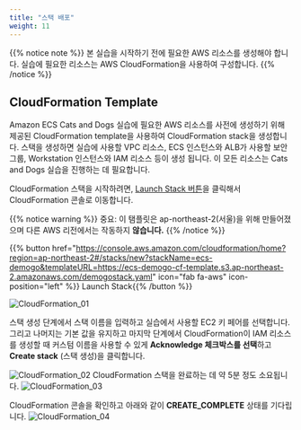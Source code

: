 ```yaml
---
title: "스택 배포"
weight: 11
---
```



{{% notice note %}}
본 실습을 시작하기 전에 필요한 AWS 리소스를 생성해야 합니다. 실습에 필요한 리소스는 AWS CloudFormation을 사용하여 구성합니다.
{{% /notice %}}

## CloudFormation Template
Amazon ECS Cats and Dogs 실습에 필요한 AWS 리소스를 사전에 생성하기 위해 제공된 CloudFormation template을 사용하여 CloudFormation stack을 생성합니다. 스택을 생성하면 실습에 사용할 VPC 리소스, ECS 인스턴스와 ALB가 사용할 보안그룹, Workstation 인스턴스와 IAM 리소스 등이 생성 됩니다. 이 모든 리소스는 Cats and Dogs 실습을 진행하는 데 필요합니다.

CloudFormation 스택을 시작하려면, [Launch Stack 버튼](https://console.aws.amazon.com/cloudformation/home?region=ap-northeast-2#/stacks/new?stackName=ecs-demogo&templateURL=https://ecs-demogo-cf-template.s3.ap-northeast-2.amazonaws.com/demogostack.yaml)을 클릭해서 CloudFormation 콘솔로 이동합니다.

{{% notice warning %}}
중요: 이 탬플릿은 ap-northeast-2(서울)을 위해 만들어졌으며 다른 AWS 리전에서는 작동하지 **않습니다.**
{{% /notice %}}

{{% button href="https://console.aws.amazon.com/cloudformation/home?region=ap-northeast-2#/stacks/new?stackName=ecs-demogo&templateURL=https://ecs-demogo-cf-template.s3.ap-northeast-2.amazonaws.com/demogostack.yaml" icon="fab fa-aws" icon-position="left" %}}&nbsp;Launch Stack{{% /button %}}

![CloudFormation_01](/images/setup/cloud_formation1.png)

스택 생성 단계에서 스택 이름을 입력하고 실습에서 사용할 EC2 키 페어를 선택합니다. 그리고 나머지는 기본 값을 유지하고 마지막 단계에서 CloudFormation이 IAM 리소스를 생성할 때 커스텀 이름을 사용할 수 있게 **Acknowledge 체크박스를 선택**하고 **Create stack** (스택 생성)을 클릭합니다.

![CloudFormation_02](/images/setup/cloud_formation2.png)
CloudFormation 스택을 완료하는 데 약 5분 정도 소요됩니다. 
![CloudFormation_03](/images/setup/cloud_formation3.png)

CloudFormation 콘솔을 확인하고 아래와 같이 **CREATE_COMPLETE** 상태를 기다립니다.
![CloudFormation_04](/images/setup/cloud_formation4.png)



